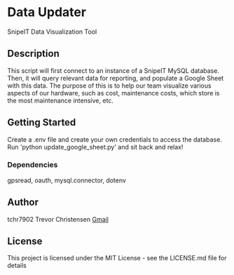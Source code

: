 # Data Updater

SnipeIT Data Visualization Tool

## Description

This script will first connect to an instance of a SnipeIT MySQL database. Then, it will query relevant data for reporting, and populate a Google Sheet with this data. The purpose of this is to help our team visualize various aspects of our hardware, such as cost, maintenance costs, which store is the most maintenance intensive, etc.

## Getting Started

Create a .env file and create your own credentials to access the database.
Run 'python update_google_sheet.py' and sit back and relax!

### Dependencies

gpsread, oauth, mysql.connector, dotenv

## Author

tchr7902
Trevor Christensen 
[Gmail](trevorchristensen3405@gmail.com)

## License

This project is licensed under the MIT License - see the LICENSE.md file for details
